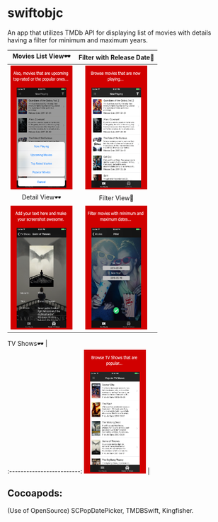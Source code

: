 # swiftobjc
An app that utilizes TMDb API for displaying list of movies with details having a filter for minimum and maximum years.

Movies List View🕶             |  Filter with Release Date🌻
:-------------------------:|:-------------------------:
<img src="./swiftobjc/screenshots/movielists.png" alt="Drawing" width="140" height="280"/>  |  <img src="./swiftobjc/screenshots/releasedate.png" alt="Drawing" width="140" height="280"/>
Detail View🕶             |  Filter View🌻
<img src="./swiftobjc/screenshots/detailview.png" alt="Drawing" width="140" height="280"/>  |  <img src="./swiftobjc/screenshots/filter.png" alt="Drawing" width="140" height="280"/>

TV Shows🕶             |  
:-------------------------:
<img src="./swiftobjc/screenshots/tvshows.png" alt="Drawing" width="140" height="280"/>  |

## Cocoapods: 
(Use of OpenSource)
SCPopDatePicker,
TMDBSwift,
Kingfisher.
